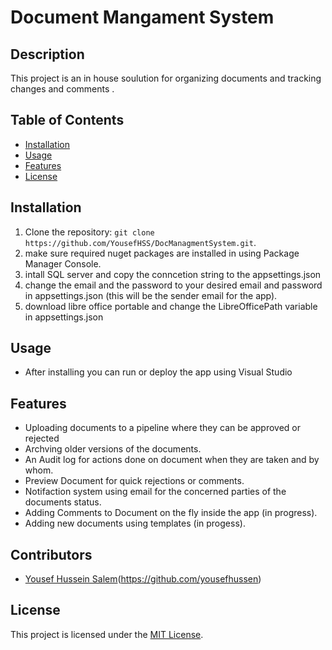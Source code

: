 ﻿# Document Mangament System

## Description
This project is an in house soulution for organizing documents and tracking changes and comments .

## Table of Contents
- [Installation](#installation)
- [Usage](#usage)
- [Features](#features)
- [License](#license)

## Installation
1. Clone the repository: `git clone https://github.com/YousefHSS/DocManagmentSystem.git`.
2. make sure required nuget packages are installed in using Package Manager Console.
3. intall SQL server and copy the conncetion string to the appsettings.json
4. change the email and the password to your desired email and password in appsettings.json (this will be the sender email for the app).
5. download libre office portable and change the LibreOfficePath variable in appsettings.json

## Usage
- After installing you can run or deploy the app using Visual Studio 

## Features
- Uploading documents to a pipeline where they can be approved or rejected
- Archving older versions of the documents.
- An Audit log for actions done on document when they are taken and by whom.
- Preview Document for quick rejections or comments.
- Notifaction system using email for the concerned parties of the documents status.
- Adding Comments to Document on the fly inside the app (in progress).
- Adding new documents using templates (in progess).

## Contributors

- [Yousef Hussein Salem](https://github.com/YousefHSS)(https://github.com/yousefhussen)


## License

This project is licensed under the [MIT License](LICENSE).

